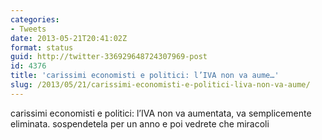 ```yaml
---
categories:
- Tweets
date: 2013-05-21T20:41:02Z
format: status
guid: http://twitter-336929648724307969-post
id: 4376
title: 'carissimi economisti e politici: l’IVA non va aume…'
slug: /2013/05/21/carissimi-economisti-e-politici-liva-non-va-aume/
---
```


carissimi economisti e politici: l’IVA non va aumentata, va semplicemente eliminata. sospendetela per un anno e poi vedrete che miracoli